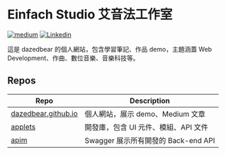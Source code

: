 # Einfach Studio 艾音法工作室

[![medium](https://img.shields.io/badge/Medium-dazedbear-green.svg)](https://medium.com/@dazedbear) [![Linkedin](https://img.shields.io/badge/Linkedin-chih--yuanchen-blue.svg)](https://www.linkedin.com/in/chih-yuanchen/)

這是 dazedbear 的個人網站，包含學習筆記、作品 demo，主題涵蓋 Web Development、作曲、數位音樂、音樂科技等。

## Repos

| Repo | Description |
| -- | -- |
| [dazedbear.github.io](https://github.com/dazedbear/dazedbear.github.io) | 個人網站，展示 demo、Medium 文章 |
| [applets](https://github.com/dazedbear/applets) | 開發庫，包含 UI 元件、模組、API 文件 |
| [apim](https://github.com/dazedbear/apim) | Swagger 展示所有開發的 Back-end API |
